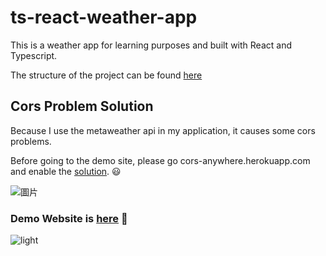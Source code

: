 # ts-react-weather-app

This is a weather app for learning purposes and built with React and Typescript.

The structure of the project can be found <a href="https://dev.to/nilanth/redux-toolkit-the-standard-way-to-write-redux-2g32">here</a> 
    
<h2> Cors Problem Solution </h2>   

Because I use the metaweather api in my application, it causes some cors problems.

Before going to the demo site, please go cors-anywhere.herokuapp.com and enable the <a href="https://cors-anywhere.herokuapp.com/corsdemo">solution</a>. 😃


![圖片](https://user-images.githubusercontent.com/23102035/138653907-b2183239-fa8c-4f01-bfca-6a5f08d4cd05.png)


<h3>
    Demo Website is <a href="https://nilswg.github.io/ts-react-weather-app/">here</a> 🚀
</h3>

![light](https://user-images.githubusercontent.com/64550861/138670945-f720b203-a4b5-4c45-a093-6e55843a15a6.PNG)
